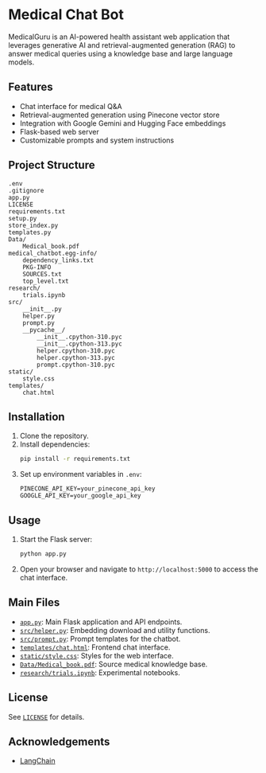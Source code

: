 # Medical Chat Bot

MedicalGuru is an AI-powered health assistant web application that leverages generative AI and retrieval-augmented generation (RAG) to answer medical queries using a knowledge base and large language models.

## Features

- Chat interface for medical Q&A
- Retrieval-augmented generation using Pinecone vector store
- Integration with Google Gemini and Hugging Face embeddings
- Flask-based web server
- Customizable prompts and system instructions

## Project Structure

```
.env
.gitignore
app.py
LICENSE
requirements.txt
setup.py
store_index.py
templates.py
Data/
    Medical_book.pdf
medical_chatbot.egg-info/
    dependency_links.txt
    PKG-INFO
    SOURCES.txt
    top_level.txt
research/
    trials.ipynb
src/
    __init__.py
    helper.py
    prompt.py
    __pycache__/
        __init__.cpython-310.pyc
        __init__.cpython-313.pyc
        helper.cpython-310.pyc
        helper.cpython-313.pyc
        prompt.cpython-310.pyc
static/
    style.css
templates/
    chat.html
```

## Installation

1. Clone the repository.
2. Install dependencies:
    ```sh
    pip install -r requirements.txt
    ```
3. Set up environment variables in `.env`:
    ```
    PINECONE_API_KEY=your_pinecone_api_key
    GOOGLE_API_KEY=your_google_api_key
    ```

## Usage

1. Start the Flask server:
    ```sh
    python app.py
    ```
2. Open your browser and navigate to `http://localhost:5000` to access the chat interface.

## Main Files

- [`app.py`](app.py): Main Flask application and API endpoints.
- [`src/helper.py`](src/helper.py): Embedding download and utility functions.
- [`src/prompt.py`](src/prompt.py): Prompt templates for the chatbot.
- [`templates/chat.html`](templates/chat.html): Frontend chat interface.
- [`static/style.css`](static/style.css): Styles for the web interface.
- [`Data/Medical_book.pdf`](Data/Medical_book.pdf): Source medical knowledge base.
- [`research/trials.ipynb`](research/trials.ipynb): Experimental notebooks.

## License

See [`LICENSE`](LICENSE) for details.

## Acknowledgements

- [LangChain](https://github.com/langchain-ai/langchain)